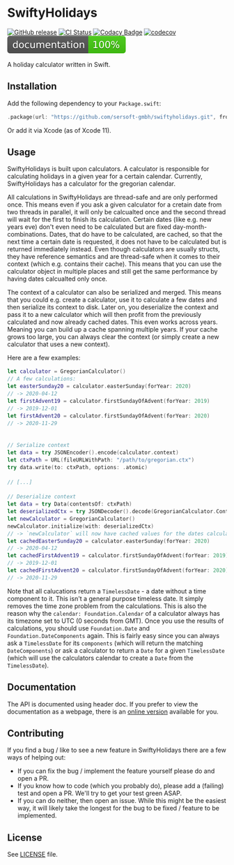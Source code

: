 # SwiftyHolidays

[![GitHub release](https://img.shields.io/github/release/sersoft-gmbh/SwiftyHolidays.svg?style=flat)](https://github.com/sersoft-gmbh/SwiftyHolidays/releases/latest)
[![CI Status](https://travis-ci.com/sersoft-gmbh/SwiftyHolidays.svg?branch=master)](https://travis-ci.com/sersoft-gmbh/SwiftyHolidays)
[![Codacy Badge](https://api.codacy.com/project/badge/Grade/b5898f7d9f6c4b4f93e753e219e3a3d0)](https://www.codacy.com/gh/sersoft-gmbh/SwiftyHolidays?utm_source=github.com&amp;utm_medium=referral&amp;utm_content=sersoft-gmbh/SwiftyHolidays&amp;utm_campaign=Badge_Grade)
[![codecov](https://codecov.io/gh/sersoft-gmbh/SwiftyHolidays/branch/master/graph/badge.svg)](https://codecov.io/gh/sersoft-gmbh/SwiftyHolidays)
[![jazzy](https://raw.githubusercontent.com/sersoft-gmbh/SwiftyHolidays/gh-pages/badge.svg?sanitize=true)](https://sersoft-gmbh.github.io/SwiftyHolidays)

A holiday calculator written in Swift.

## Installation

Add the following dependency to your `Package.swift`:
```swift
.package(url: "https://github.com/sersoft-gmbh/swiftyholidays.git", from: "1.0.0"),
```

Or add it via Xcode (as of Xcode 11).

## Usage

SwiftyHolidays is built upon calculators. A calculator is responsible for calculating holidays in a given year for a certain calendar. Currently, SwiftyHolidays has a calculator for the gregorian calendar.

All calculations in SwiftyHolidays are thread-safe and are only performed once. This means even if you ask a given calculator for a cretain date from two threads in parallel, it will only be calcualted once and the second thread will wait for the first to finish its calculation.
Certain dates (like e.g. new years eve) don't even need to be calculated but are fixed day-month-combinations. Dates, that do have to be calculated, are cached, so that the next time a certain date is requested, it does not have to be calculated but is returned immediately instead.
Even though calculators are usually structs, they have reference semantics and are thread-safe when it comes to their context (which e.g. contains their cache). This means that you can use the calculator object in multiple places and still get the same performance by having dates calcualted only once.

The context of a calculator can also be serialized and merged. This means that you could e.g. create a calculator, use it to calculate a few dates and then serialize its context to disk. Later on, you deserialize the context and pass it to a new calculator which will then profit from the previously calculated and now already cached dates. This even works across years. Meaning you can build up a cache spanning multiple years. If your cache grows too large, you can always clear the context (or simply create a new calculator that uses a new context).

Here are a few examples:

```swift
let calculator = GregorianCalculator()
// A few calculations:
let easterSunday20 = calculator.easterSunday(forYear: 2020)
// -> 2020-04-12
let firstAdvent19 = calculator.firstSundayOfAdvent(forYear: 2019)
// -> 2019-12-01
let firstAdvent20 = calculator.firstSundayOfAdvent(forYear: 2020)
// -> 2020-11-29


// Serialize context
let data = try JSONEncoder().encode(calculator.context)
let ctxPath = URL(fileURLWithPath: "/path/to/gregorian.ctx")
try data.write(to: ctxPath, options: .atomic)

// [...]

// Deserialize context
let data = try Data(contentsOf: ctxPath)
let deserializedCtx = try JSONDecoder().decode(GregorianCalculator.Context.self, from: data)
let newCalculator = GregorianCalculator()
newCalculator.initialize(with: deserializedCtx)
// -> `newCalculator` will now have cached values for the dates calculated above. So the following calls will use the cached values instead of recalculating them.
let cachedEasterSunday20 = calculator.easterSunday(forYear: 2020)
// -> 2020-04-12
let cachedFirstAdvent19 = calculator.firstSundayOfAdvent(forYear: 2019)
// -> 2019-12-01
let cachedFirstAdvent20 = calculator.firstSundayOfAdvent(forYear: 2020)
// -> 2020-11-29
```

Note that all calucations return a `TimelessDate` - a date without a time component to it. This isn't a general purpose timeless date. It simply removes the time zone problem from the calculations. This is also the reason why the `calendar: Foundation.Calendar` of a calculator always has its timezone set to UTC (0 seconds from GMT).
Once you use the results of calculations, you should use `Foundation.Date` and `Foundation.DateComponents` again. This is fairly easy since you can always ask a `TimelessDate` for its `components` (which will return the matching `DateComponents`) or ask a calculator to return a `Date` for a given `TimelessDate` (which will use the calculators calendar to create a `Date` from the `TimelessDate`).

## Documentation

The API is documented using header doc. If you prefer to view the documentation as a webpage, there is an [online version](https://sersoft-gmbh.github.io/SwiftyHolidays) available for you.

## Contributing

If you find a bug / like to see a new feature in SwiftyHolidays there are a few ways of helping out:

-   If you can fix the bug / implement the feature yourself please do and open a PR.
-   If you know how to code (which you probably do), please add a (failing) test and open a PR. We'll try to get your test green ASAP.
-   If you can do neither, then open an issue. While this might be the easiest way, it will likely take the longest for the bug to be fixed / feature to be implemented.

## License

See [LICENSE](./LICENSE) file.
